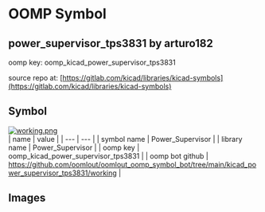 # OOMP Symbol  
## power_supervisor_tps3831  by arturo182  
  
oomp key: oomp_kicad_power_supervisor_tps3831  
  
source repo at: [https://gitlab.com/kicad/libraries/kicad-symbols](https://gitlab.com/kicad/libraries/kicad-symbols)  
## Symbol  
  
[![working.png](working_600.png)](working.png)  
| name | value | 
| --- | --- | 
| symbol name | Power_Supervisor | 
| library name | Power_Supervisor | 
| oomp key | oomp_kicad_power_supervisor_tps3831 | 
| oomp bot github | https://github.com/oomlout/oomlout_oomp_symbol_bot/tree/main/kicad_power_supervisor_tps3831/working | 
## Images  
